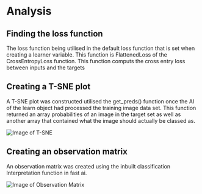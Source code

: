 # Analysis

## Finding the loss function
The loss function being utilised in the default loss function that is set when creating a learner variable. This function is FlattenedLoss of the CrossEntropyLoss function. This function computs the cross entry loss between inputs and the targets

## Creating a T-SNE plot
A T-SNE plot was constructed utilised the get_preds() function once the AI of the learn object had processed the training image data set. This function returned an array probabilities of an image in the target set as well as another array that contained what the image should actually be classed as.

![Image of T-SNE](Azashurwrath.github.io/images/SNE.png)

## Creating an observation matrix
An observation matrix was created using the inbuilt classification Interpretation function in fast ai.

![Image of Observation Matrix](Azashurwrath.github.io/images/observation.png)
